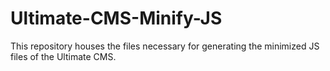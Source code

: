 Ultimate-CMS-Minify-JS
======================

This repository houses the files necessary for generating the minimized JS files of the Ultimate CMS.